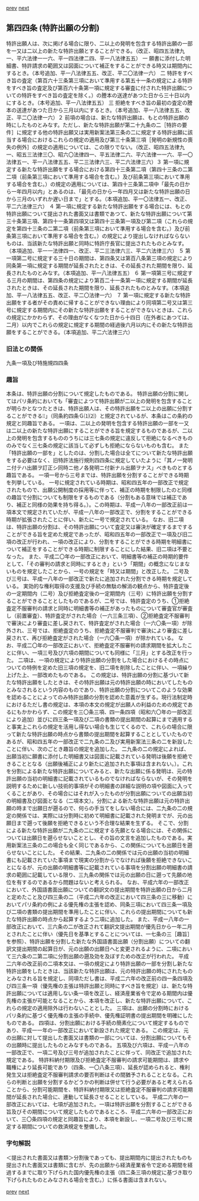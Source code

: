 [prev](/specific\markdowns\特許法\059_Mp-Ch_2-At_43_3.md)
[next](/specific\markdowns\特許法\061_Mp-Ch_2-At_45.md)
## 第四四条 (特許出願の分割)
特許出願人は、次に掲げる場合に限り、二以上の発明を包含する特許出願の一部を一又は二以上の新たな特許出願とすることができる。（改正、昭四五法律九一、平六法律一一六、平一四法律二四、平一八法律五五）
一 願書に添付した明細書、特許請求の範囲又は図面について補正をすることができる時又は期間内にするとき。（本号追加、平一八法律五五、改正、平二〇法律一六）
二 特許をすべき旨の査定（第百六十三条第三項において準用する第五十一条の規定による特許をすべき旨の査定及び第百六十条第一項に規定する審査に付された特許出願についての特許をすべき旨の査定を除く。）の謄本の送達があつた日から三十日以内にするとき。（本号追加、平一八法律五五）
三 拒絶をすべき旨の最初の査定の謄本の送達があつた日から三月以内にするとき。（本号追加、平一八法律五五、改正、平二〇法律一六）２ 前項の場合は、新たな特許出願は、もとの特許出願の時にしたものとみなす。ただし、新たな特許出願が第二十九条の二［特許の要件］に規定する他の特許出願又は実用新案法第三条の二に規定する特許出願に該当する場合におけるこれらの規定の適用及び第三十条第三項［発明の新規性の喪失の例外］の規定の適用については、この限りでない。（改正、昭四五法律九一、昭五三法律三〇、昭六〇法律四一、平五法律二六、平六法律一一六、平一〇法律五一、平一八法律五五、平二三法律六三、平二六法律三六）３ 第一項に規定する新たな特許出願をする場合における第四十三条第二項（第四十三条の二第二項（前条第三項において準用する場合を含む。）及び前条第三項において準用する場合を含む。）の規定の適用については、第四十三条第二項中「最先の日から一年四月以内」とあるのは、「最先の日から一年四月又は新たな特許出願の日から三月のいずれか遅い日まで」とする。（本項追加、平一〇法律五一、改正、平二六法律三六）
４ 第一項に規定する新たな特許出願をする場合には、もとの特許出願について提出された書面又は書類であつて、新たな特許出願について第三十条第三項、第四十一条第四項又は第四十三条第一項及び第二項（これらの規定を第四十三条の二第二項（前条第三項において準用する場合を含む。）及び前条第三項において準用する場合を含む。）の規定により提出しなければならないものは、当該新たな特許出願と同時に特許庁長官に提出されたものとみなす。（本項追加、平一一法律四一、改正、平二三法律六三、平二六法律三六）
５ 第一項第二号に規定する三十日の期間は、第四条又は第百八条第三項の規定により同条第一項に規定する期間が延長されたときは、その延長された期間を限り、延長されたものとみなす。（本項追加、平一八法律五五）
６ 第一項第三号に規定する三月の期間は、第四条の規定により第百二十一条第一項に規定する期間が延長されたときは、その延長された期間を限り、延長されたものとみなす。（本項追加、平一八法律五五、改正、平二〇法律一六）
７ 第一項に規定する新たな特許出願をする者がその責めに帰することができない理由により同項第二号又は第三号に規定する期間内にその新たな特許出願をすることができないときは、これらの規定にかかわらず、その理由がなくなつた日から十四日（在外者にあつては、二月）以内でこれらの規定に規定する期間の経過後六月以内にその新たな特許出願をすることができる。（本項追加、平二六法律三六）

### 旧法との関係
九条一項及び特施規四四条

### 趣旨
本条は、特許出願の分割について規定したものである。
特許出願の分割に関してはパリ条約においても「審査によつて特許出願が二以上の発明を包含することが明らかとなつたときは、特許出願人は、その特許出願を二以上の出願に分割することができる⁝⁝」（同条約四条Ｇ⑴⑵）と規定されているが、本条はこの条約の規定と同趣旨である。
一項は、二以上の発明を包含する特許出願の一部を一又は二以上の新たな特許出願にすることができる旨を規定するものであるが、二以上の発明を包含するもののうちには三七条の規定に違反して拒絶になるべきもののみでなく三七条の規定に該当して必ずしも拒絶にならないものも含む。
また「特許出願の一部を」としたのは、分割した場合は全てについて新たな特許出願をする必要はなく、旧特許法施行規則四四条に規定していたように「其ノ一発明ニ付テハ出願ヲ訂正シ同時ニ他ノ各発明ニ付新ナル出願ヲナス」べきものとする趣旨である。
一項一号から三号までは、特許出願を分割することができる時期を列挙している。
一号に規定されている時期は、昭和四五年の一部改正で規定されたもので、出願公開制度の採用等に伴って、補正の時期を制限したのと同様の趣旨で分割についても制限をするものである（分割もある意味では補正であり、補正と同様の効果を持ち得る。）。この時期は、平成一八年の一部改正前は一項本文で規定されていたが、平成一八年の一部改正で、分割をすることができる時期が拡張されたことに伴い、新たに一号で規定されている。
なお、旧二項は、特許出願の分割は、その特許出願について査定又は審決が確定するまですることができる旨を定めた規定であったが、昭和四五年の一部改正で一項及び旧二項の改正が行われ、一項の改正により、分割をすることができる時期を明細書について補正をすることができる時期に制限することにした結果、旧二項は不要となった。
また、平成二〇年の一部改正において、明細書等の補正の時期的要件として、「その審判の請求と同時にするとき」という「期間」の概念になじまないものを規定したことから、一号の規定を「時又は期間」と改正した。
二号及び三号は、平成一八年の一部改正で新たに追加された分割できる時期を規定している。
実効的な権利取得の支援及び手続の無駄の解消の観点から、特許査定後の一定期間内（二号）及び拒絶査定後の一定期間内（三号）に特許出願を分割することができることとしたものであるが、二号では、特許査定のうち、①拒絶査定不服審判の請求と同時に明細書等の補正があったものについて審査官が審査し（前置審査）、特許査定がされた場合（一六三条三項）、②拒絶査定不服審判で審決により審査に差し戻されて、特許査定がされた場合（一六〇条一項）が除外され、三号では、拒絶査定のうち、拒絶査定不服審判で審決により審査に差し戻されて、再び拒絶査定がされた場合（一六〇条一項）が除かれている。
なお、平成二〇年の一部改正において、拒絶査定不服審判の請求期間を拡大したことに伴い、一項三号及び六項の期間についても同様に「三月」とする改正を行った。
二項は、一項の規定により特許出願の分割をした場合におけるその時点についての特例を定めた旧三項の規定を、旧二項を削除したことに伴い、一項繰り上げた上、一部改めたものである。
この規定は、特許出願の分割に基づいて新たな特許出願をしたときは、その特許出願は元の特許出願の時においてしたものとみなされるという内容のものであり、特許出願の分割についてこのような効果を認めることによってのみ特許出願の分割を認めた意義が生ずる。現行法制定時におけるただし書の規定は、本項の本文の規定が出願人の利益のための規定であるにもかかわらず、この規定を三〇条三項、四一条四項（昭和六〇年の一部改正により追加）並びに四三条一項及び二項の書類の提出期間の起算にまで適用すると事実上これらの規定を活用し得ない場合も生じてくるので、これらの場合に限って新たな特許出願の時点から書類の提出期間を起算することとしていたものであるが、昭和四五年の一部改正で二九条の二及び実用新案法三条の二を新設したことに伴い、次のごとき趣旨の規定を追加した。
二九条の二の規定によれば、出願当初に願書に添付した明細書又は図面に記載されている発明は後願を拒絶できることとなる（出願後補正により新たに追加された事項は含まれない。）。これを分割による新たな特許出願についてみると、新たな出願に係る発明は、元の特許出願の当初の明細書に記載されているものでなければならないが、その発明を説明するために新しい技術的事項がその明細書の詳細な説明の項や図面に入ってくることがあり、その場合にはそれが入ったものが分割出願についての出願当初の明細書及び図面となる（二項本文）。分割による新たな特許出願は元の特許出願の時まで出願日が遡るので、何らの手当てをしない場合には、二九条の二の規定の関係では、実際には分割時に初めて明細書に記載された発明までが、元の出願日まで遡って後願を拒絶できるという不合理な結果を生ずる。
そこで、分割による新たな特許出願が二九条の二に規定する先願となる場合には、その関係については出願日を遡らせないこととし、その旨の文言を追加したものである。実用新案法三条の二の場合も全く同じであるから、この関係についても出願日を遡らせないことにした。
その結果、二九条の二の関係では元の出願の当初の明細書にも記載されていた事項まで現実の分割からでなければ後願を拒絶できないことになるが、元の出願の明細書等に記載されている事項を分割出願の明細書の請求の範囲に記載している限り、三九条の関係では元の出願の日に遡って先願の地位を有するのであるから問題はないと考えられる。
なお、平成六年の一部改正において、外国語書面出願についての翻訳文の提出期間を特許出願の日から二月と定めたこと及び四三条の二（平成二六年の改正において四三条の三に移動）においてパリ条約の例による優先権の主張を認め、同条三項において四三条一項及び二項の書類の提出期間を準用したことに伴い、これらの提出期間についても新たな特許出願の時点から起算するよう二項に追加した。
また、平成一八年の一部改正において、三六条の二が改正されて翻訳文提出期間が優先日から一年二月とされたことに伴い（優先日を基準とすることについては、一七条の三［趣旨］を参照）、特許出願を分割した新たな外国語書面出願（分割出願）についての翻訳文提出期間の起算日が、元の出願の出願日へと変更されるように、二項において三六条の二第二項に分割出願の遡及効を及ぼすための改正が行われた。
平成二六年の改正前の二項本文は、一項の規定により特許出願の一部を分割し新たな特許出願をしたときは、当該新たな特許出願は、元の特許出願の時にされたものとみなされる旨を規定し、同項ただし書は、平成二六年の改正前の四一条四項及び四三条一項（優先権の主張は特許出願と同時にすべき旨を規定）は、新たな特許出願については適用しない条一項を改正し、経済産業省令で定める期間内は優先権の主張が可能となることから、本項を改正し、新たな特許出願について、これらの規定の適用除外は行わないこととした。
三項は、出願の分割時におけるパリ条約に基づく優先権の主張の手続中、優先権証明書の提出期間を明確にしたものである。
四項は、分割出願における手続の簡素化について規定するものであり、平成一一年の一部改正において新設された規定である。
この規定は、元の出願に対して提出した書面又は書類の一部については、分割出願についてもその出願時に提出したものとみなすものである。
五項及び六項は、平成一八年の一部改正で、一項二号及び三号が追加されたことに伴って、同改正で追加された規定である。
特許料納付期限及び拒絶査定不服審判の請求可能期間は、請求や職権により延長可能であり（四条、一〇八条三項）、延長が認められると、権利発生又は拒絶査定不服審判請求の要否判断はその間猶予されることとなる。これらの判断と出願を分割するかどうかの判断は併せて行う必要があると考えられることから、分割可能期間を、特許料納付期限又は拒絶査定不服審判の請求可能期間が延長された場合に、連動して延長させることとしている。
平成二六年の一部改正においては、七項が追加された。一項は特許出願を分割することができる旨及びその期間について規定したものであるところ、平成二六年の一部改正において、三〇条四項の規定と同趣旨により、本項を新設し、一項二号及び三号に規定する期間についての救済規定を整備した。

### 字句解説
＜提出された書面又は書類＞分割後であっても、提出期間内に提出されたものも提出された書面又は書類に含むが、先の出願から経済産業省令で定める期間を経過するまでに取り下げられた国内優先権の主張（四二条三項の規定に基づき取り下げられたものとみなされる場合を含む。）に係る書面は含まれない。

[prev](/specific\markdowns\特許法\059_Mp-Ch_2-At_43_3.md)
[next](/specific\markdowns\特許法\061_Mp-Ch_2-At_45.md)